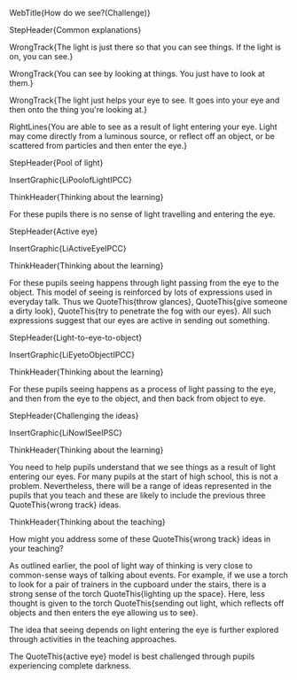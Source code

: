 WebTitle{How do we see?(Challenge)}

StepHeader{Common explanations}

WrongTrack{The light is just there so that you can see things. If the light is on, you can see.}

WrongTrack{You can see by looking at things. You just have to look at them.}

WrongTrack{The light just helps your eye to see. It goes into your eye and then onto the thing you're looking at.}

RightLines{You are able to see as a result of light entering your eye. Light may come directly from a luminous source, or reflect off an object, or be scattered from particles and then enter the eye.}

StepHeader{Pool of light}

InsertGraphic{LiPoolofLightIPCC}

ThinkHeader{Thinking about the learning}

For these pupils there is no sense of light travelling and entering the eye.

StepHeader{Active eye}

InsertGraphic{LiActiveEyeIPCC}

ThinkHeader{Thinking about the learning}

For these pupils seeing happens through light passing from the eye to the object. This model of seeing is reinforced by lots of expressions used in everyday talk. Thus we QuoteThis{throw glances}, QuoteThis{give someone a dirty look}, QuoteThis{try to penetrate the fog with our eyes}. All such expressions suggest that our eyes are active in sending out something.

StepHeader{Light-to-eye-to-object}

InsertGraphic{LiEyetoObjectIPCC}

ThinkHeader{Thinking about the learning}

For these pupils seeing happens as a process of light passing to the eye, and then from the eye to the object, and then back from object to eye.

StepHeader{Challenging the ideas}

InsertGraphic{LiNowISeeIPSC}

ThinkHeader{Thinking about the learning}

You need to help pupils understand that we see things as a result of light entering our eyes. For many pupils at the start of high school, this is not a problem. Nevertheless, there will be a range of ideas represented in the pupils that you teach and these are likely to include the previous three QuoteThis{wrong track} ideas.

ThinkHeader{Thinking about the teaching}

How might you address some of these QuoteThis{wrong track} ideas in your teaching?

As outlined earlier, the pool of light way of thinking is very close to common-sense ways of talking about events. For example, if we use a torch to look for a pair of trainers in the cupboard under the stairs, there is a strong sense of the torch QuoteThis{lighting up the space}. Here, less thought is given to the torch QuoteThis{sending out light, which reflects off objects and then enters the eye allowing us to see}.

The idea that seeing depends on light entering the eye is further explored through activities in the teaching approaches.

The QuoteThis{active eye} model is best challenged through pupils experiencing complete darkness.
